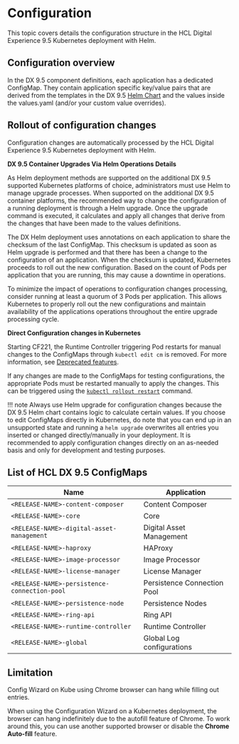 # Configuration

This topic covers details the configuration structure in the HCL Digital Experience 9.5 Kubernetes deployment with Helm.

## Configuration overview

In the DX 9.5 component definitions, each application has a dedicated ConfigMap. They contain application specific key/value pairs that are derived from the templates in the DX 9.5 [Helm Chart](https://helm.sh/docs/topics/charts/) and the values inside the values.yaml (and/or your custom value overrides).

## Rollout of configuration changes

Configuration changes are automatically processed by the HCL Digital Experience 9.5 Kubernetes deployment with Helm.

**DX 9.5 Container Upgrades Via Helm Operations Details**

As Helm deployment methods are supported on the additional DX 9.5 supported Kubernetes platforms of choice, administrators must use Helm to manage upgrade processes. When supported on the additional DX 9.5 container platforms, the recommended way to change the configuration of a running deployment is through a Helm upgrade. Once the upgrade command is executed, it calculates and apply all changes that derive from the changes that have been made to the values definitions.

The DX Helm deployment uses annotations on each application to share the checksum of the last ConfigMap. This checksum is updated as soon as Helm upgrade is performed and that there has been a change to the configuration of an application. When the checksum is updated, Kubernetes proceeds to roll out the new configuration. Based on the count of Pods per application that you are running, this may cause a downtime in operations.

To minimize the impact of operations to configuration changes processing, consider running at least a quorum of 3 Pods per application. This allows Kubernetes to properly roll out the new configurations and maintain availability of the applications operations throughout the entire upgrade processing cycle.

**Direct Configuration changes in Kubernetes**

Starting CF221, the Runtime Controller triggering Pod restarts for manual changes to the ConfigMaps through `kubectl edit cm` is removed. For more information, see [Deprecated features](../../../whatsnew/deprecated_features.md).

If any changes are made to the ConfigMaps for testing configurations, the appropriate Pods must be restarted manually to apply the changes. This can be triggered using the [`kubectl rollout restart`](https://kubernetes.io/docs/reference/kubectl/generated/kubectl_rollout/kubectl_rollout_restart/) command.

!!! note
    Always use Helm upgrade for configuration changes because the DX 9.5 Helm chart contains logic to calculate certain values. If you choose to edit ConfigMaps directly in Kubernetes, do note that you can end up in an unsupported state and running a `helm upgrade` overwrites all entries you inserted or changed directly/manually in your deployment. It is recommended to apply configuration changes directly on an as-needed basis and only for development and testing purposes.

## List of HCL DX 9.5 ConfigMaps

|Name|Application|
|----|-----------|
|`<RELEASE-NAME>-content-composer`|Content Composer|
|`<RELEASE-NAME>-core`|Core|
|`<RELEASE-NAME>-digital-asset-management`|Digital Asset Management|
|`<RELEASE-NAME>-haproxy`|HAProxy|
|`<RELEASE-NAME>-image-processor`|Image Processor|
|`<RELEASE-NAME>-license-manager`|License Manager|
|`<RELEASE-NAME>-persistence-connection-pool`|Persistence Connection Pool|
|`<RELEASE-NAME>-persistence-node`|Persistence Nodes|
|`<RELEASE-NAME>-ring-api`|Ring API|
|`<RELEASE-NAME>-runtime-controller`|Runtime Controller|
|`<RELEASE-NAME>-global`|Global Log configurations|

## Limitation

Config Wizard on Kube using Chrome browser can hang while filling out entries.

When using the Configuration Wizard on a Kubernetes deployment, the browser can hang indefinitely due to the autofill feature of Chrome. To work around this, you can use another supported browser or disable the **Chrome Auto-fill** feature.

